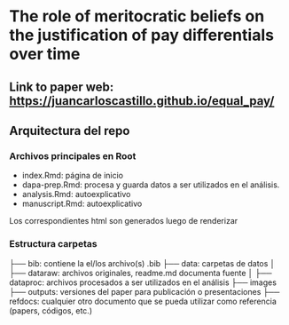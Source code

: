 # The role of meritocratic beliefs on the justification of pay differentials over time


## Link to paper web: https://juancarloscastillo.github.io/equal_pay/


## Arquitectura del repo


### Archivos principales en Root

- index.Rmd: página de inicio
- dapa-prep.Rmd: procesa y guarda datos a ser utilizados en el análisis.
- analysis.Rmd: autoexplicativo
- manuscript.Rmd: autoexplicativo

Los correspondientes html son generados luego de renderizar


### Estructura carpetas

├── bib: contiene la el/los archivo(s) .bib
├── data: carpetas de datos
│   ├── dataraw: archivos originales, readme.md documenta fuente
│   ├── dataproc: archivos procesados a ser utilizados en el análisis
├── images
├── outputs: versiones del paper para publicación o presentaciones
├── refdocs: cualquier otro documento que se pueda utilizar como referencia (papers, códigos, etc.)
